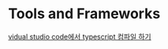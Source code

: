 # Tools and Frameworks
[vidual studio code에서 typescript 컴파일 하기](https://www.youtube.com/watch?v=fxTKHG-S8RY)





